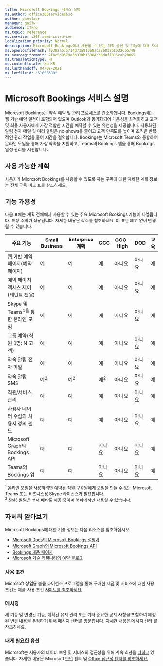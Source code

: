 ```yaml
---
title: Microsoft Bookings 서비스 설명
ms.author: office365servicedesc
author: pamelaar
manager: gailw
audience: ITPro
ms.topic: reference
ms.service: o365-administration
localization_priority: Normal
description: Microsoft Bookings에서 사용할 수 있는 계획 옵션 및 기능에 대해 자세히 알아보십시오.
ms.openlocfilehash: f0382a575714d73a915b8ada2b832516326b5348
ms.sourcegitcommit: 9fac5d9579e3b370b15384b36d0f1805cab20065
ms.translationtype: MT
ms.contentlocale: ko-KR
ms.lasthandoff: 04/09/2021
ms.locfileid: "51653380"
---
```

# <a name="microsoft-bookings-service-description"></a>Microsoft Bookings 서비스 설명

Microsoft Bookings는 약속 예약 및 관리 프로세스를 간소화합니다. Bookings에는 웹 기반 예약 일정이 포함되어 있으며 Outlook과 동기화되어 가용성을 최적화하고 고객 및 최종 사용자에게 가장 적합한 시간을 예약할 수 있는 유연성을 제공합니다. 자동화된 알림 전자 메일 및 미리 알림은 no-shows를 줄이고 고객 만족도를 높이며 조직은 반복적인 관리 작업을 줄여 시간을 절약합니다. Bookings는 Microsoft Teams와 통합하여 온라인 모임을 통해 가상 약속을 지원하고, Teams의 Bookings 앱을 통해 Bookings 일정 관리를 지원합니다.

## <a name="available-plans"></a>사용 가능한 계획

사용자가 Microsoft Bookings를 사용할 수 있도록 하는 구독에 대한 자세한 계획 정보는 전체 구독 비교 [표를 참조하세요.](https://go.microsoft.com/fwlink/?linkid=2139145)

## <a name="feature-availability"></a>기능 가용성

다음 표에는 계획 전체에서 사용할 수 있는 주요 Microsoft Bookings 기능이 나열됩니다. 특정 주의가 적용됩니다. 자세한 내용은 각주를 참조하세요. 이 표는 예고 없이 변경될 수 있습니다.

| 주요 기능 | Small Business | Enterprise 계획 | GCC | GCC-High | DOD | 교육 |
| --- | --- | --- | --- | --- | --- | --- |
| 웹 기반 예약 페이지(예약 페이지) | 예 | 예 | 예 | 아니요 | 아니요 | 예 |
| 예약 페이지 액세스 제어(테넌트 전용) | 예 | 예 | 예 | 아니요 | 아니요 | 예 |
| Skype 및 Teams<sup>1을</sup> 통한 온라인 모임 <br/> | 예 | 예 | 예 | 아니요 | 아니요 | 예 |
| 그룹 예약(직원 1명: N 고객) | 예 | 예 | 예 | 아니요 | 아니요 | 예 |
| 약속 알림 전자 메일 | 예 | 예 | 예 | 아니요 | 아니요 | 예 |
| 약속 알림 SMS | 예<sup>2</sup> <br/> | 예<sup>2</sup> <br/> | 예<sup>2</sup> <br/> | 아니요 | 아니요 | 예 |
| 직원/서비스 관리 | 예 | 예 | 예 | 아니요 | 아니요 | 예 |
| 사용자 데이터 수집의 사용자 정의 필드 | 예 | 예 | 예 | 아니요 | 아니요 | 예 |
| Microsoft Graph의 Bookings API | 예 | 예 | 아니요 | 아니요 | 아니요 | 예 |
| Teams의 Bookings 앱 | 예 | 예 | 아니요 | 아니요 | 아니요 | 예 |

<sup>1</sup> 온라인 모임을 사용하려면 예약된 직원 구성원에게 모임을 만들 수 있는 Microsoft Teams 또는 비즈니스용 Skype 라이선스가 필요합니다.
<br/><sup>2</sup> SMS 알림은 현재 베타로 제공 중이며 북미에서만 사용할 수 있습니다.

## <a name="learn-more"></a>자세히 알아보기

Microsoft Bookings에 대한 기술 정보는 다음 리소스를 참조하십시오.

- [Microsoft Docs의 Microsoft Bookings 설명서](/microsoft-365/bookings/bookings-overview?view=o365-worldwide)
- [Microsoft Graph의 Microsoft Bookings API](/graph/api/resources/booking-api-overview?view=graph-rest-beta)
- [Bookings 제품 페이지](https://www.microsoft.com/microsoft-365/business/scheduling-and-booking-app)
- [Microsoft 기술 커뮤니티의 예약 블로그](https://techcommunity.microsoft.com/t5/microsoft-bookings-blog/bg-p/Office365BusinessAppsBlog)

### <a name="licensing-terms"></a>사용 조건

Microsoft 상업용 볼륨 라이선스 프로그램을 통해 구매한 제품 및 서비스에 대한 사용 조건은 제품 사용 조건 [사이트를 참조하세요.](https://www.microsoft.com/microsoft-365)

### <a name="messaging"></a>메시징

새 기능 및 변경된 기능, 계획된 유지 관리 또는 기타 중요한 공지 사항을 포함하여 예정된 변경 내용을 추적하기 위해 메시지 센터를 방문합니다. 자세한 내용은 메시지 센터 [를 참조하세요.](/microsoft-365/admin/manage/message-center)

### <a name="accessibility"></a>내게 필요한 옵션

Microsoft는 사용자의 데이터 보안 및 서비스의 접근성을 위해 계속 최선을 [다하고](https://www.microsoft.com/trust-center/compliance/accessibility) 있습니다. 자세한 내용은 Microsoft [보안](https://www.microsoft.com/trust-center) 센터 및 [Office 접근성 센터를 참조하세요.](https://support.office.com/article/ecab0fcf-d143-4fe8-a2ff-6cd596bddc6d)